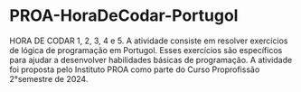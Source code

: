 # PROA-HoraDeCodar-Portugol
HORA DE CODAR 1, 2, 3, 4 e 5. A atividade consiste em resolver exercícios de lógica de programação em Portugol. Esses exercícios são específicos para ajudar a desenvolver habilidades básicas de programação. A atividade foi proposta pelo Instituto PROA como parte do Curso Proprofissão 2°semestre de 2024.
